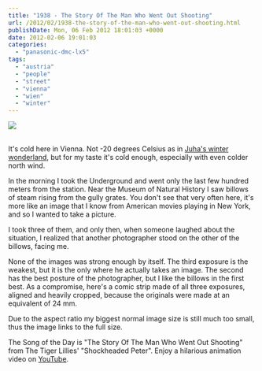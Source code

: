 ```yaml
---
title: "1938 - The Story Of The Man Who Went Out Shooting"
url: /2012/02/1938-the-story-of-the-man-who-went-out-shooting.html
publishDate: Mon, 06 Feb 2012 18:01:03 +0000
date: 2012-02-06 19:01:03
categories: 
  - "panasonic-dmc-lx5"
tags: 
  - "austria"
  - "people"
  - "street"
  - "vienna"
  - "wien"
  - "winter"
---
```

<div class="container">
<div class="center"><a target="_blank" href="https://d25zfm9zpd7gm5.cloudfront.net/orig/2012/20120206_095313_ps.jpg"><img src="https://d25zfm9zpd7gm5.cloudfront.net/0600x0600/2012/20120206_095313_ps.jpg" /></a></div>
</div>
<br />

It's cold here in Vienna. Not -20 degrees Celsius as in <a href="http://lightscrape.blogspot.com/2012/02/bring-back-chaos-out-of-shape.html" target="_blank">Juha's winter wonderland</a>, but for my taste it's cold enough, especially with even colder north wind.

In the morning I took the Underground and went only the last few hundred meters from the station. Near the Museum of Natural History I saw billows of steam rising from the gully grates. You don't see that very often here, it's more like an image that I know from American movies playing in New York, and so I wanted to take a picture.

I took three of them, and only then, when someone laughed about the situation, I realized that another photographer stood on the other of the billows, facing me.

None of the images was strong enough by itself. The third exposure is the weakest, but it is the only where he actually takes an image. The second has the best posture of the photographer, but I like the billows in the first best. As a compromise, here's a comic strip made of all three exposures, aligned and heavily cropped, because the originals were made at an equivalent of 24 mm.

 Due to the aspect ratio my biggest normal image size is still much too small, thus the image links to the full size.

The Song of the Day is "The Story Of The Man Who Went Out Shooting" from The Tiger Lillies' "Shockheaded Peter". Enjoy a hilarious animation video on <a href="http://www.youtube.com/watch?v=jVWDNq558AM&feature=related" target="_blank">YouTube</a>.
